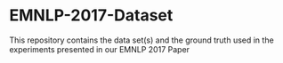 # EMNLP-2017-Dataset
This repository contains the data set(s) and the ground truth used in the experiments presented in our EMNLP 2017 Paper
